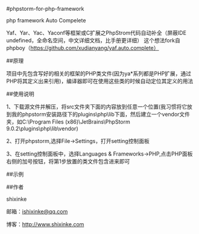 #phpstorm-for-php-framework

php framework Auto Compelete

Yaf、Yar、Yac、Yaconf等框架或C扩展之PhpStrom代码自动补全（屏蔽IDE undefined，全命名空间，中文详细文档，比手册更详细）
这个想法fork自phpboy（https://github.com/xudianyang/yaf.auto.complete）

##原理

项目中先包含写好的相关的框架的PHP类文件(因为ya*系列都是PHP扩展，通过PHP将其定义出来引用)，编译器即可在使用这些类的时候自动定位其定义的用法

##使用说明

1、下载源文件并解压，将src文件夹下面的内容放到任意一个位置(我习惯将它放到我的phpstorm安装路径下的plugins\php\lib下面，然后建立一个vendor文件夹，如C:\Program Files (x86)\JetBrains\PhpStorm 9.0.2\plugins\php\lib\vendor)

2、打开phpstorm,选择File->Settings，打开setting控制面板

3、在setting控制面板中，选择Languages & Frameworks->PHP,点击PHP面板右侧的加号按钮，将第1步放置的类文件包含进来即可


##示例



##作者

shixinke

邮箱：<ishixinke@qq.com>

博客：<http://www.shixinke.com>
